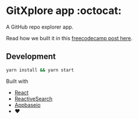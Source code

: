 # GitXplore app :octocat:

A GitHub repo explorer app.

Read how we built it in this [freecodecamp post here](https://medium.freecodecamp.org/building-a-github-repo-explorer-with-react-and-elasticsearch-8e1190e59c13).


## Development

```sh
yarn install && yarn start
```


Built with 

- [React](https://reactjs.org/)
- [ReactiveSearch](https://opensource.appbase.io/reactivesearch)
- [Appbaseio](https://appbase.io)
- ❤
